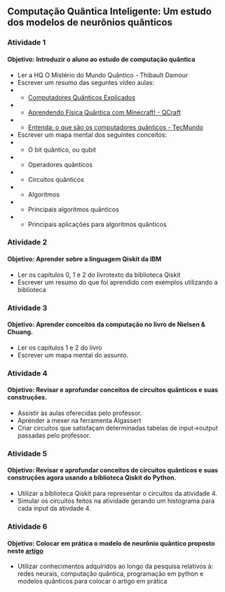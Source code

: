 ## Computação Quântica Inteligente: Um estudo dos modelos de neurônios quânticos 

### Atividade 1
#### Objetivo: Introduzir o aluno ao estudo de computação quântica
- Ler a HQ O Mistério do Mundo Quântico - Thibault Damour
- Escrever um resumo das seguntes vídeo aulas:
- - <a href="https://www.youtube.com/watch?v=92eSz2X0AlU"> Computadores Quânticos Explicados </a>
- - <a href="https://www.youtube.com/watch?v=HHuT1IKG76w&list=PLs7ud9N5V5iarVzDxu5cV47KoRgUtgQ0U"> Aprendendo Física Quântica com Minecraft! - QCraft </a>
- - <a href="https://www.youtube.com/watch?v=1EpLuvmmQWc"> Entenda: o que são os computadores quânticos - TecMundo </a>
- Escrever um mapa mental dos seguintes conceitos:
- - O bit quântico, ou qubit
- - Operadores quânticos
- - Circuitos quânticos
- - Algoritmos
- - Principais algoritmos quânticos
- - Principais aplicações para algoritmos quânticos

### Atividade 2
#### Objetivo: Aprender sobre a linguagem Qiskit da IBM
- Ler os capítulos 0, 1 e 2 do livrotexto da biblioteca Qiskit
- Escrever um resumo do que foi aprendido com exemplos utilizando a biblioteca

### Atividade 3
#### Objetivo: Aprender conceitos da computação no livro de Nielsen & Chuang.
- Ler os capítulos 1 e 2 do livro
- Escrever um mapa mental do assunto.

### Atividade 4
#### Objetivo: Revisar e aprofundar conceitos de circuitos quânticos e suas construções.
- Assistir às aulas oferecidas pelo professor.
- Aprender a mexer na ferramenta Algassert
- Criar circuitos que satisfaçam determinadas tabelas de input->output passadas pelo professor.

### Atividade 5
#### Objetivo: Revisar e aprofundar conceitos de circuitos quânticos e suas construções agora usando a biblioteca Qiskit do Python.
- Utilizar a biblioteca Qiskit para representar o circuitos da atividade 4.
- Simular os circuitos feitos na atividade gerando um histograma para cada input da ativdade 4.

### Atividade 6
#### Objetivo: Colocar em prática o modelo de neurônio quântico proposto neste <a href="https://iopscience.iop.org/article/10.1088/2632-2153/abaf98/meta">artigo</a>
- Utilizar conhecimentos adquiridos ao longo da pesquisa relativos à: redes neurais, computação quântica, programação em python e modelos quânticos para colocar o artigo em prática
